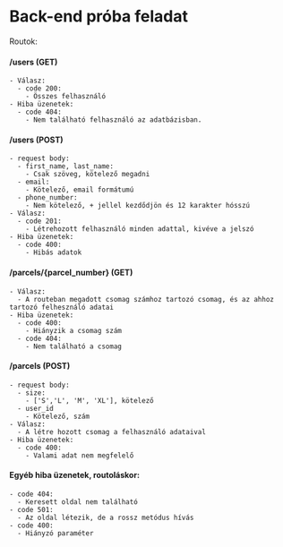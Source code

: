 # Back-end próba feladat
Routok:
#### /users (GET)
    - Válasz:
      - code 200:
        - Összes felhasználó
    - Hiba üzenetek:
      - code 404:
        - Nem található felhasználó az adatbázisban.
####   /users (POST)
    - request body:
      - first_name, last_name:
        - Csak szöveg, kötelező megadni
      - email:
        - Kötelező, email formátumú
      - phone_number:
        - Nem kötelező, + jellel kezdődjön és 12 karakter hósszú
    - Válasz:
      - code 201: 
        - Létrehozott felhasználó minden adattal, kivéve a jelszó
    - Hiba üzenetek:
      - code 400:
        - Hibás adatok
        
#### /parcels/{parcel_number} (GET)
    - Válasz:
      - A routeban megadott csomag számhoz tartozó csomag, és az ahhoz tartozó felhesználó adatai
    - Hiba üzenetek:
      - code 400:
        - Hiányzik a csomag szám
      - code 404:
        - Nem található a csomag
        
####   /parcels (POST)
    - request body:
      - size:
        - ['S','L', 'M', 'XL'], kötelező
      - user_id
        - Kötelező, szám
    - Válasz:
      - A létre hozott csomag a felhasználó adataival
    - Hiba üzenetek:
      - code 400:
        - Valami adat nem megfelelő

#### Egyéb hiba üzenetek, routoláskor:
    - code 404:
      - Keresett oldal nem található
    - code 501:
      - Az oldal létezik, de a rossz metódus hívás
    - code 400:
      - Hiányzó paraméter
  
